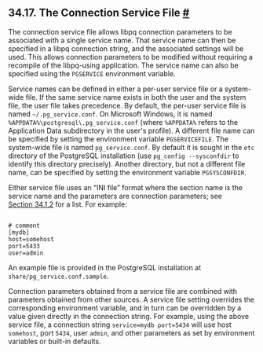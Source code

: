 ## 34.17. The Connection Service File [#](#LIBPQ-PGSERVICE)

The connection service file allows libpq connection parameters to be associated with a single service name. That service name can then be specified in a libpq connection string, and the associated settings will be used. This allows connection parameters to be modified without requiring a recompile of the libpq-using application. The service name can also be specified using the `PGSERVICE` environment variable.

Service names can be defined in either a per-user service file or a system-wide file. If the same service name exists in both the user and the system file, the user file takes precedence. By default, the per-user service file is named `~/.pg_service.conf`. On Microsoft Windows, it is named `%APPDATA%\postgresql\.pg_service.conf` (where `%APPDATA%` refers to the Application Data subdirectory in the user's profile). A different file name can be specified by setting the environment variable `PGSERVICEFILE`. The system-wide file is named `pg_service.conf`. By default it is sought in the `etc` directory of the PostgreSQL installation (use `pg_config --sysconfdir` to identify this directory precisely). Another directory, but not a different file name, can be specified by setting the environment variable `PGSYSCONFDIR`.

Either service file uses an “INI file” format where the section name is the service name and the parameters are connection parameters; see [Section 34.1.2](libpq-connect.html#LIBPQ-PARAMKEYWORDS "34.1.2. Parameter Key Words") for a list. For example:

```

# comment
[mydb]
host=somehost
port=5433
user=admin
```

An example file is provided in the PostgreSQL installation at `share/pg_service.conf.sample`.

Connection parameters obtained from a service file are combined with parameters obtained from other sources. A service file setting overrides the corresponding environment variable, and in turn can be overridden by a value given directly in the connection string. For example, using the above service file, a connection string `service=mydb port=5434` will use host `somehost`, port `5434`, user `admin`, and other parameters as set by environment variables or built-in defaults.